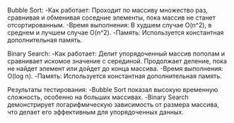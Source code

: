 Bubble Sort:
-Как работает: Проходит по массиву множество раз, сравнивая и обменивая соседние элементы, пока массив не станет отсортированным.
-Время выполнения: В худшем случае O(n^2), в среднем и лучшем случае O(n^2).
-Память: Используется константная дополнительная память.

Binary Search:
-Как работает: Делит упорядоченный массив пополам и сравнивает искомое значение с серединой. Продолжает деление, пока не найдет элемент или дойдет до конца массива.
-Время выполнения: O(log n).
-Память: Используется константная дополнительная память.

Результаты тестирования:
-Bubble Sort показал высокую временную сложность, особенно на больших массивах.
-Binary Search демонстрирует логарифмическую зависимость от размера массива, что делает его эффективным для упорядоченных данных.
